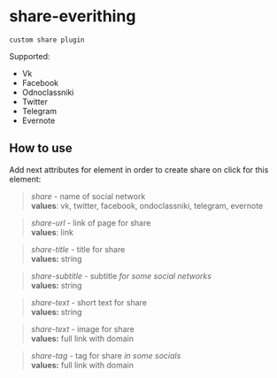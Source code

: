 # share-everithing
    custom share plugin

Supported:

-  Vk
-  Facebook
-  Odnoclassniki
-  Twitter
-  Telegram
-  Evernote

## How to use
Add next attributes for element in order to create share on click for this element:

> *share* - name of social network  
**values**: vk, twitter, facebook, ondoclassniki, telegram, evernote

> *share-url* - link of page for share  
**values**: link

> *share-title* - title for share  
**values:** string

> *share-subtitle* - subtitle _for some social networks_  
**values:** string

> *share-text* - short text for share  
**values:** string

> *share-text* - image for share  
**values:** full link with domain

> *share-tag* - tag for share _in some socials_  
**values:** full link with domain
